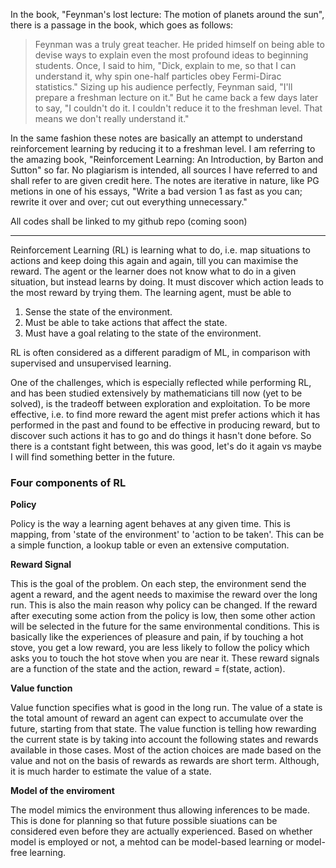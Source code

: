 In the book, "Feynman's lost lecture: The motion of planets around the sun", there is a passage in the book, which goes as follows:

> Feynman was a truly great teacher. He prided himself on being able to devise ways to explain even the most profound ideas to beginning students. Once, I said to him, "Dick, explain to me, so that I can understand it, why spin one-half particles obey Fermi-Dirac statistics." Sizing up his audience perfectly, Feynman said, "I'll prepare a freshman lecture on it." But he came back a few days later to say, "I couldn't do it. I couldn't reduce it to the freshman level. That means we don't really understand it."

In the same fashion these notes are basically an attempt to understand reinforcement learning by reducing it to a freshman level. I am referring to the amazing book, "Reinforcement Learning: An Introduction, by Barton and Sutton" so far. No plagiarism is intended, all sources I have referred to and shall refer to are given credit here. 
The notes are iterative in nature, like PG metions in one of his essays, "Write a bad version 1 as fast as you can; rewrite it over and over; cut out everything unnecessary."

All codes shall be linked to my github repo (coming soon)

---

Reinforcement Learning (RL) is learning what to do, i.e. map situations to actions and keep doing this again and again, till you can maximise the reward. The agent or the learner does not know what to do in a given situation, but instead learns by doing. It must discover which action leads to the most reward by trying them. 
The learning agent, must be able to 
1. Sense the state of the environment. 
2. Must be able to take actions that affect the state.
3. Must have a goal relating to the state of the environment.

RL is often considered as a different paradigm of ML, in comparison with supervised and unsupervised learning.

One of the challenges, which is especially reflected while performing RL, and has been studied extensively by mathematicians till now (yet to be solved), is the tradeoff between exploration and exploitation. To be more effective, i.e. to find more reward the agent mist prefer actions which it has performed in the past and found to be effective in producing reward, but to discover such actions it has to go and do things it hasn't done before. So there is a contstant fight between, this was good, let's do it again vs maybe I will find something better in the future. 

### Four components of RL 

**Policy**

Policy is the way a learning agent behaves at any given time. This is mapping, from 'state of the environment' to 'action to be taken'. This can be a simple function, a lookup table or even an extensive computation.

**Reward Signal** 

This is the goal of the problem. On each step, the environment send the agent a reward, and the agent needs to maximise the reward over the long run. This is also the main reason why policy can be changed. If the reward after executing some action from the policy is low, then some other action will be selected in the future for the same environmental conditions. This is basically like the experiences of pleasure and pain, if by touching a hot stove, you get a low reward, you are less likely to follow the policy which asks you to touch the hot stove when you are near it. These reward signals are a function of the state and the action, reward =  f(state, action).

**Value function**

Value function specifies what is good in the long run. The value of a state is the total amount of reward an agent can expect to accumulate over the future, starting from that state. The value function is telling how rewarding the current state is by taking into account the following states and rewards available in those cases. Most of the action choices are made based on the value and not on the basis of rewards as rewards are short term. Although, it is much harder to estimate the value of a state.

**Model of the enviroment** 

The model mimics the environment thus allowing inferences to be made. This is done for planning so that future possible siuations can be considered even before they are actually experienced. Based on whether model is employed or not, a mehtod can be model-based learning or model-free learning. 

